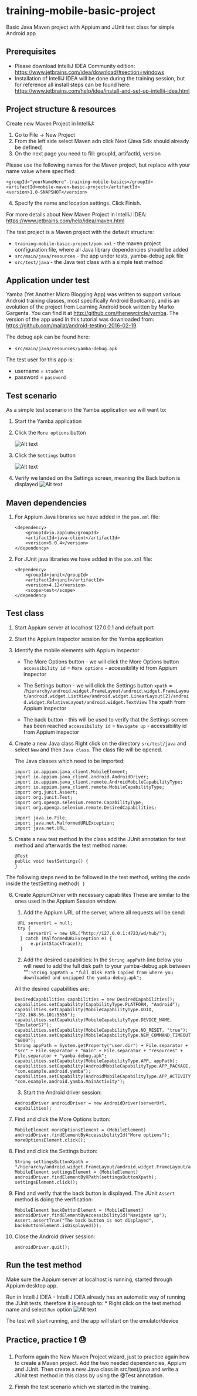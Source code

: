 # training-mobile-basic-project
Basic Java Maven project with Appium and JUnit test class for simple Android app 

## Prerequisites
* Please download IntelliJ IDEA Community edition:
   https://www.jetbrains.com/idea/download/#section=windows
* Installation of IntelliJ IDEA will be done during the training session, but for reference all install steps can be found here:
   https://www.jetbrains.com/help/idea/install-and-set-up-intellij-idea.html

## Project structure & resources

Create new Maven Project in IntelliJ:

1. Go to File -> New Project
2. From the left side select Maven adn click Next (Java Sdk should already be defined)
3. On the next page you need to fill: groupId, artifactId, version

Please use the following names for the Maven project, but replace with your name value where specified:
```
<groupId>"yourNameHere"-training-mobile-basics</groupId>
<artifactId>mobile-maven-basic-project</artifactId>
<version>1.0-SNAPSHOT</version>
```
4. Specify the name and location settings. Click Finish.

For more details about New Maven Project in IntelliJ IDEA: https://www.jetbrains.com/help/idea/maven.html

The test project is a Maven project with the default structure:

   * `training-mobile-basic-project/pom.xml` - the maven project configuration file, where all Java library dependencies should be added
   * `src/main/java/resources` - the app under tests, yamba-debug.apk file
   * `src/test/java` - the Java test class with a simple test method

## Application under test
Yamba (Yet Another Micro Blogging App) was written to support various Android training classes, most specifically Android Bootcamp, and is an evolution of the project from Learning Android book written by Marko Gargenta. You can find it at http://github.com/thenewcircle/yamba. The version of the app used in this tutorial was downloaded from: https://github.com/mailat/android-testing-2016-02-19.

The debug apk can be found here:
* `src/main/java/resources/yamba-debug.apk`

The test user for this app is:
* username = `student`
* password = `password`

## Test scenario

As a simple test scenario in the Yamba application we will want to:
   1. Start the Yamba application
   2. Click the `More options` button
   
      ![Alt text](screenshots/MoreOptionsBtn.png?raw=true)
   3. Click the `Settings` button
   
       ![Alt text](screenshots/SettingsBtn.png?raw=true)
   4. Verify we landed on the Settings screen, meaning the Back button is displayed
       ![Alt text](screenshots/BackBtn.png?raw=true)
   
## Maven dependencies

1. For Appium Java libraries we have added in the `pom.xml` file:   
    ```
    <dependency>
        <groupId>io.appium</groupId>
        <artifactId>java-client</artifactId>
        <version>5.0.4</version>
    </dependency>
    ```
2. For JUnit java libraries we have added in the `pom.xml` file:    
    ```
    <dependency>
        <groupId>junit</groupId>
        <artifactId>junit</artifactId>
        <version>4.12</version>
        <scope>test</scope>
    </dependency
    ```
    
## Test class

   1. Start Appium server at localhost 127.0.0.1 and default port
   2. Start the Appium Inspector session for the Yamba application
   3. Identify the mobile elements with Appium Inspector
      * The More Options button - we will click the More Options button
        `accessibility id` = `More options` - accessibility id from Appium inspector
        
      * The Settings button - we will click the Settings button 
        `xpath` = `/hierarchy/android.widget.FrameLayout/android.widget.FrameLayout/android.widget.ListView/android.widget.LinearLayout[2]/android.widget.RelativeLayout/android.widget.TextView`
        The xpath from Appium inspector
        
      * The back button - this will be used to verify that the Settings screen has been reached
        `accessibility id` = `Navigate up` - accessibility id from Appium inspector
      
   4. Create a new Java class
        Right click on the directory `src/test/java` and select `New` and then `Java class`.
        The class file will be opened.
        
        The Java classes which need to be imported:
      ```
      import io.appium.java_client.MobileElement;
      import io.appium.java_client.android.AndroidDriver;
      import io.appium.java_client.remote.AndroidMobileCapabilityType;
      import io.appium.java_client.remote.MobileCapabilityType;
      import org.junit.Assert;
      import org.junit.Test;
      import org.openqa.selenium.remote.CapabilityType;
      import org.openqa.selenium.remote.DesiredCapabilities;

      import java.io.File;
      import java.net.MalformedURLException;
      import java.net.URL;
      ```
    
   5. Create a new test method
        In the class add the JUnit annotation for test method and afterwards the test method name:
        ```
        @Test
        public void testSettings() { 
        }
        ```

The following steps need to be followed in the test method, writing the code inside the testSetting method`{ }`
   
   6. Create AppiumDriver with necessary capabilites
    These are similar to the ones used in the Appium Session window.
        1. Add the Appium URL of the server, where all requests will be send:
       ```
        URL serverUrl = null;
        try {
            serverUrl = new URL("http://127.0.0.1:4723/wd/hub/");
         } catch (MalformedURLException e) {
             e.printStackTrace();
         }
        ```

        2. Add the desired capabilities:
        In the `String appPath` line below you will need to add the full disk path to your yamba-debug.apk between "":
        `String appPath = "full Disk Path Copied from where you downloaded and unzipped the yamba-debug.apk";`
        
        All the desired capabilities are:
        
         ```
         DesiredCapabilities capabilities = new DesiredCapabilities();
         capabilities.setCapability(CapabilityType.PLATFORM, "Android");
         capabilities.setCapability(MobileCapabilityType.UDID, "192.168.56.101:5555");
         capabilities.setCapability(MobileCapabilityType.DEVICE_NAME, "EmulatorS7");
         capabilities.setCapability(MobileCapabilityType.NO_RESET, "true");
         capabilities.setCapability(MobileCapabilityType.NEW_COMMAND_TIMEOUT, "6000");
         String appPath = System.getProperty("user.dir") + File.separator + "src" + File.separator + "main" + File.separator + "resources" + File.separator + "yamba-debug.apk";
         capabilities.setCapability(MobileCapabilityType.APP, appPath);
         capabilities.setCapability(AndroidMobileCapabilityType.APP_PACKAGE, "com.example.android.yamba");
         capabilities.setCapability(AndroidMobileCapabilityType.APP_ACTIVITY, "com.example.android.yamba.MainActivity");
        ```
        
         3. Start the Android driver session:
         ```
         AndroidDriver androidDriver = new AndroidDriver(serverUrl, capabilities);
         ```
                 
   7. Find and click the More Options button:
  
       ```
       MobileElement moreOptionsElement = (MobileElement) androidDriver.findElementByAccessibilityId("More options");
       moreOptionsElement.click();
       ```
         
   8. Find and click the Settings button:
        ```
       String settingsButtonXpath = "/hierarchy/android.widget.FrameLayout/android.widget.FrameLayout/android.widget.ListView/android.widget.LinearLayout[2]/android.widget.RelativeLayout/android.widget.TextView";   
       MobileElement settingsElement = (MobileElement) androidDriver.findElementByXPath(settingsButtonXpath);  
       settingsElement.click();
        ```
        
   9. Find and verify that the back button is displayed. The JUnit `Assert` method is doing the verification:
   
       ```
       MobileElement backButtonElement = (MobileElement) androidDriver.findElementByAccessibilityId("Navigate up");
       Assert.assertTrue("The back button is not displayed", backButtonElement.isDisplayed());
       ```
   
   10. Close the Android driver session:
        ```
        androidDriver.quit();
        ```

## Run the test method

Make sure the Appium server at localhost is running, started through Appium desktop app.

Run in IntelliJ IDEA - IntelliJ IDEA already has an automatic way of running the JUnit tests,
therefore it is enough to:
    * Right click on the test method name and select `Run` option
    ![Alt text](screenshots/testSettings.png?raw=true)
    
The test will start running, and the app will start on the emulator/device
   
## Practice, practice :exclamation: :sweat:

1. Perform again the New Maven Project wizard, just to practice again how to create a Maven project. 
Add the two needed dependencies, Appium and JUnit. Then create a new Java class in src/test/java and write a JUnit test method in this class by using the @Test annotation.

2. Finish the test scenario which we started in the training.

